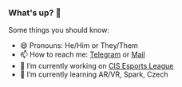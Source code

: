 ### What's up? 👋


Some things you should know:

- 😄 Pronouns: He/Him or They/Them
- 📫 How to reach me: [Telegram](https://t.me/flameflick) or [Mail](mailto:flameflick@pm.me)
- 🔫 I’m currently working on [CIS Esports League](https://www.faceit.com/en/organizers/8eba915a-2fe8-4e9f-a9f9-5f15990bc154/CIS%20Esports)
- 📕 I’m currently learning AR/VR, Spark, Czech

<!--
- 🤔 I’m looking for help with ...
- ⚡ Fun fact: ...
- 👯 I’m looking to collaborate on ...
-->
